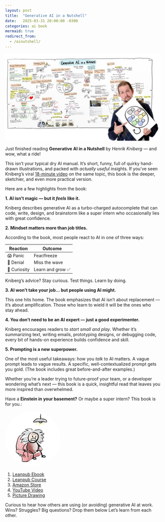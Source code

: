 ```yaml
---
layout: post
title:  "Generative AI in a Nutshell"
date:   2025-03-31 20:00:00 -0300
categories: ai book
mermaid: true
redirect_from: 
  - /ainutshell/
---
```


![](/assets/images/ainutshell.png)

Just finished reading **Generative AI in a Nutshell** by *Henrik Kniberg* — and wow, what a ride!

This isn’t your typical dry AI manual. It’s short, funny, full of quirky hand-drawn illustrations, and packed with *actually useful* insights. If you’ve seen Kniberg’s viral [18-minute video](https://www.youtube.com/watch?v=2IK3DFHRFfw) on the same topic, this book is the deeper, sketchier, and even more practical version.

Here are a few highlights from the book:


**1. AI isn’t magic — but it *feels* like it.**

Kniberg describes generative AI as a turbo-charged autocomplete that can code, write, design, and brainstorm like a super intern who occasionally lies with great confidence.

**2. Mindset matters more than job titles.**

According to the book, most people react to AI in one of three ways:

| Reaction     | Outcome         |
|--------------|-----------------|
| 😱 Panic     | Fear/freeze     |
| 🙈 Denial   | Miss the wave   |
| 🤔 Curiosity | Learn and grow ✅ |

Kniberg’s advice? Stay curious. Test things. Learn by doing.

**3. AI won’t take your job… but people using AI might.**

This one hits home. The book emphasizes that AI isn’t about replacement — it’s about amplification. Those who learn to wield it will be the ones who stay ahead.

**4. You don’t need to be an AI expert — just a good experimenter.**

Kniberg encourages readers to *start small and play*. Whether it’s summarizing text, writing emails, prototyping designs, or debugging code, every bit of hands-on experience builds confidence and skill.

**5. Prompting is a new superpower.**

One of the most useful takeaways: how you *talk* to AI matters. A vague prompt leads to vague results. A specific, well-contextualized prompt gets you gold. (The book includes great before-and-after examples.)

Whether you’re a leader trying to future-proof your team, or a developer wondering what’s next — this book is a quick, insightful read that leaves you more inspired than overwhelmed.

Have a **Einstein in your basement?** Or maybe a super intern? This book is for you.:

<img src="/assets/images/einstein.png" style="border-radius: 50%;" alt="Einstein in your basement">

 1. [Leanpub Ebook](https://leanpub.com/ainutshell) 
 2. [Leanpub Course](https://leanpub.com/c/ainutshell)
 3. [Amazon Store](https://www.amazon.com.br/Generative-AI-Nutshell-Survive-English-ebook/dp/B0DSBFN12W/ref=sr_1_1?crid=29C6A83UW97O3&dib=eyJ2IjoiMSJ9.FGBX_12aZdDMT5erK9Bqzl8d92es7eoLS3Xdm-zaLCtanf-fxUSHLTH4iX97Y0terNlU_LaqKlcjKh_ejlV_9HfklHJlEQImpjh_9Nn_Kc4.94AMC1rJmiDRquHpJVYWy_iFY2O78YJyGYhAwtVmLMA&dib_tag=se&keywords=generative+ai+in+a+nutshell&qid=1743464777&sprefix=Generative+AI+in+a+%2Caps%2C481&sr=8-1)
 4. [YouTube Video](https://www.youtube.com/watch?v=2IK3DFHRFfw)
 5. [Picture Drawing](https://www.youtube.com/redirect?event=video_description&redir_token=QUFFLUhqbXlFLVBFVUFOT3kwcWZDUV9WZDhjcnhvMDFWUXxBQ3Jtc0ttc01jcVlYMWtmS043S2E0ZWt0VXRnQzVGRzlmcE43VHNLMUNWWkx5OWNEeUc5VHg3czdROUtnTnNiSl8yQTZ3cld1d29GUktlOXJQQXJ1Z0VhTmJsekFsdGNrLW00RzNKSkpZNDRjQUs4c1JVMmRmWQ&q=https%3A%2F%2Fblog.crisp.se%2Fwp-content%2Fuploads%2F2024%2F01%2Fgenerative-AI-in-a-nutshell.png&v=2IK3DFHRFfw)

Curious to hear how others are using (or avoiding) generative AI at work. Wins? Struggles? Big questions? Drop them below Let’s learn from each other.
